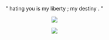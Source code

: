 <p align="center">
" hating you is my liberty ; my destiny . "
<p align="center">
<img src="https://i.postimg.cc/zBJMFYBF/G0q-QB04-WEAA0jsu.png"/>
</p>

<p align="center"

![](https://komarev.com/ghpvc/?username=silentsaltcookie&color=8c5de8&label=u+love+me+;-;)
